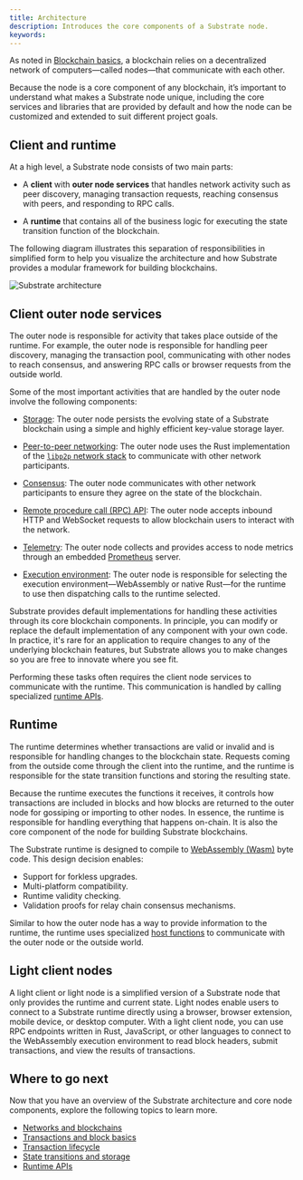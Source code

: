 ```yaml
---
title: Architecture
description: Introduces the core components of a Substrate node.
keywords:
---
```


As noted in [Blockchain basics](/fundamentals/blockchain-basics), a blockchain relies on a decentralized network of computers—called nodes—that communicate with each other.

Because the node is a core component of any blockchain, it’s important to understand what makes a Substrate node unique, including the core services and libraries that are provided by default and how the node can be customized and extended to suit different project goals.

## Client and runtime

At a high level, a Substrate node consists of two main parts:

- A **client** with **outer node services** that handles network activity such as peer discovery, managing transaction requests, reaching consensus with peers, and responding to RPC calls.

- A **runtime** that contains all of the business logic for executing the state transition function of the blockchain.

The following diagram illustrates this separation of responsibilities in simplified form to help you visualize the architecture and how Substrate provides a modular framework for building blockchains.

![Substrate architecture](/media/images/docs/simplified-architecture.png)

## Client outer node services

The outer node is responsible for activity that takes place outside of the runtime.
For example, the outer node is responsible for handling peer discovery, managing the transaction pool, communicating with other nodes to reach consensus, and answering RPC calls or browser requests from the outside world.

Some of the most important activities that are handled by the outer node involve the following components:

- [Storage](/fundamentals/state-transitions-and-storage/): The outer node persists the evolving state of a Substrate blockchain using a simple and highly efficient key-value storage layer.

- [Peer-to-peer networking](/fundamentals/node-and-network-types/): The outer node uses the Rust implementation of the [`libp2p` network stack](https://libp2p.io/) to communicate with other network participants.

- [Consensus](/fundamentals/consensus/): The outer node communicates with other network participants to ensure they agree on the state of the blockchain.

- [Remote procedure call (RPC) API](/build/remote-procedure-calls/): The outer node accepts inbound HTTP and WebSocket requests to allow blockchain users to interact with the network.

- [Telemetry](/maintain/monitor/): The outer node collects and provides access to node metrics through an embedded [Prometheus](https://prometheus.io/) server.

- [Execution environment](/build/build-process/): The outer node is responsible for selecting the execution environment—WebAssembly or native Rust—for the runtime to use then dispatching calls to the runtime selected.

Substrate provides default implementations for handling these activities through its core blockchain components.
In principle, you can modify or replace the default implementation of any component with your own code.
In practice, it's rare for an application to require changes to any of the underlying blockchain features, but Substrate allows you to make changes so you are free to innovate where you see fit.

Performing these tasks often requires the client node services to communicate with the runtime.
This communication is handled by calling specialized [runtime APIs](/reference/runtime-apis/).

## Runtime

The runtime determines whether transactions are valid or invalid and is responsible for handling changes to the blockchain state.
Requests coming from the outside come through the client into the runtime, and the runtime is responsible for the state transition functions and storing the resulting state.

Because the runtime executes the functions it receives, it controls how transactions are included in blocks and how blocks are returned to the outer node for gossiping or importing to other nodes.
In essence, the runtime is responsible for handling everything that happens on-chain.
It is also the core component of the node for building Substrate blockchains.

The Substrate runtime is designed to compile to [WebAssembly (Wasm)](/reference/glossary#webassembly-wasm) byte code.
This design decision enables:

- Support for forkless upgrades.
- Multi-platform compatibility.
- Runtime validity checking.
- Validation proofs for relay chain consensus mechanisms.

Similar to how the outer node has a way to provide information to the runtime, the runtime uses specialized [host functions](https://paritytech.github.io/substrate/master/sp_io/index.html) to communicate with the outer node or the outside world.

## Light client nodes

A light client or light node is a simplified version of a Substrate node that only provides the runtime and current state.
Light nodes enable users to connect to a Substrate runtime directly using a browser, browser extension, mobile device, or desktop computer.
With a light client node, you can use RPC endpoints written in Rust, JavaScript, or other languages to connect to the WebAssembly execution environment to read block headers, submit transactions, and view the results of transactions.

## Where to go next

Now that you have an overview of the Substrate architecture and core node components, explore the following topics to learn more.

- [Networks and blockchains](/fundamentals/node-and-network-types)
- [Transactions and block basics](/fundamentals/transaction-types)
- [Transaction lifecycle](/fundamentals/transaction-lifecycle/)
- [State transitions and storage](/fundamentals/state-transitions-and-storage/)
- [Runtime APIs](/reference/runtime-apis/)
